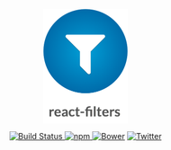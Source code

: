 <p align="center"><img src="assets/logo.png" align="center" alt="" width="150"></p>

<p align="center">
<a href="https://travis-ci.org/ritz078/react-filters">
<img src="https://travis-ci.org/ritz078/react-filters.svg?branch=master" alt="Build Status" style="max-width:100%;">
</a>
<a href="https://github.com/ritz078/react-filters">
<img src="https://img.shields.io/npm/v/react-filters.svg" alt="npm" style="max-width:100%;">
</a>
<a href="https://github.com/ritz078/react-filters">
<img src="https://img.shields.io/bower/v/react-filters.svg" alt="Bower" style="max-width:100%;"
></a>
<a href="https://twitter.com/intent/tweet?text=embed.js+%7C+A+JS+plugin+to+embed+emojis%2C+media%2C+maps%2C+tweets%2C+code%2C+services+and+parse+markdown+http%3A%2F%2Fbit.ly%2F1NIvT8A&amp;url='http%3A%2F%2Fbit.ly%2F1NIvT8A'&amp;hashtags=JavaScript">
<img src="https://img.shields.io/twitter/url/https/github.com/ritz078/embed.js.svg?style=social" alt="Twitter" style="max-width:100%;">
</a>
</p>
